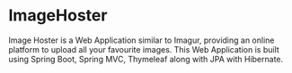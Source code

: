 # ImageHoster
Image Hoster is a Web Application similar to Imagur, providing an online platform to upload all your favourite images. This Web Application is built using Spring Boot, Spring MVC, Thymeleaf along with JPA with Hibernate.
